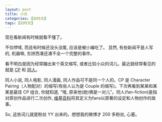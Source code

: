 ```yaml
---
layout: post
title: 小众
categories: [旧时光]
tags: [旧时光]
---
```


现在看新闻有时候就看不懂了。

不仅啰嗦, 而且有时候还没头没尾, 应该是被小编吃了。 显然, 有些新闻不是人写的, 机器嘛, 东拼西凑还凑不全一个完整的事件。

看不明白是因为经常蹦出来个英文缩写, 或者比较小众的词儿。最近就经常看见的就是 [CP](http://baike.baidu.com/view/1796012.htm?fromtitle=CP&fromid=3906517&type=syn) 和 [同人](http://baike.baidu.com/subview/6316/5901619.htm?fromtitle=%40%23Protect%40%23)。

同人小说, 同人电影, 同人漫画, 同人作品可不是同一个人的。CP 是  Character Pairing（人物配对）的缩写(有些人认为是 Couple  的缩写)。下次再看到某某和某某是最佳 CP 组合, 你就知道, "哦, 原来他(她)俩是一对儿”。同人(fan-fiction)是指对原创作品进行二次创作, [维基百科]()将其定义为fans以原著的设定和人物创作的故事。

So,  这些词儿就是粉丝 YY 出来的。想想我的微博才 200 多粉丝, 心塞。